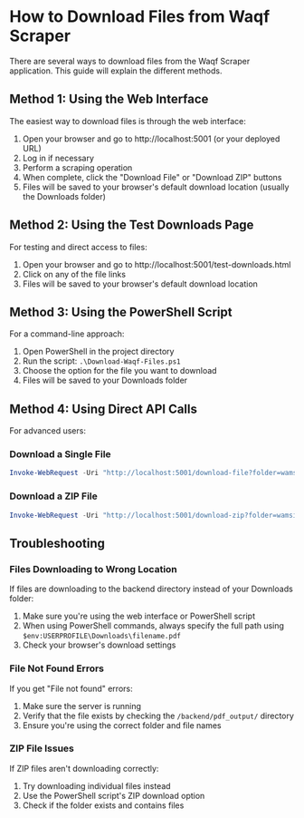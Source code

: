 # How to Download Files from Waqf Scraper

There are several ways to download files from the Waqf Scraper application. This guide will explain the different methods.

## Method 1: Using the Web Interface

The easiest way to download files is through the web interface:

1. Open your browser and go to http://localhost:5001 (or your deployed URL)
2. Log in if necessary
3. Perform a scraping operation
4. When complete, click the "Download File" or "Download ZIP" buttons
5. Files will be saved to your browser's default download location (usually the Downloads folder)

## Method 2: Using the Test Downloads Page

For testing and direct access to files:

1. Open your browser and go to http://localhost:5001/test-downloads.html
2. Click on any of the file links
3. Files will be saved to your browser's default download location

## Method 3: Using the PowerShell Script

For a command-line approach:

1. Open PowerShell in the project directory
2. Run the script: `.\Download-Waqf-Files.ps1`
3. Choose the option for the file you want to download
4. Files will be saved to your Downloads folder

## Method 4: Using Direct API Calls

For advanced users:

### Download a Single File
```powershell
Invoke-WebRequest -Uri "http://localhost:5001/download-file?folder=wamsi_data&file=1_MH000013_MQ001.pdf" -OutFile "$env:USERPROFILE\Downloads\wamsi_file.pdf"
```

### Download a ZIP File
```powershell
Invoke-WebRequest -Uri "http://localhost:5001/download-zip?folder=wamsi_data" -OutFile "$env:USERPROFILE\Downloads\wamsi_data.zip"
```

## Troubleshooting

### Files Downloading to Wrong Location

If files are downloading to the backend directory instead of your Downloads folder:

1. Make sure you're using the web interface or PowerShell script
2. When using PowerShell commands, always specify the full path using `$env:USERPROFILE\Downloads\filename.pdf`
3. Check your browser's download settings

### File Not Found Errors

If you get "File not found" errors:

1. Make sure the server is running
2. Verify that the file exists by checking the `/backend/pdf_output/` directory
3. Ensure you're using the correct folder and file names

### ZIP File Issues

If ZIP files aren't downloading correctly:

1. Try downloading individual files instead
2. Use the PowerShell script's ZIP download option
3. Check if the folder exists and contains files
